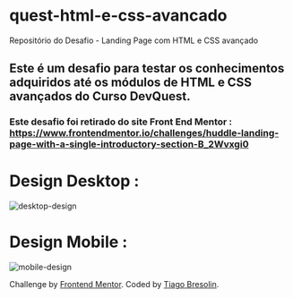 # quest-html-e-css-avancado
Repositório do Desafio - Landing Page com HTML e CSS avançado 
## Este é um desafio para testar os conhecimentos adquiridos até os módulos de HTML e CSS avançados do Curso DevQuest.
### Este desafio foi retirado do site Front End Mentor : https://www.frontendmentor.io/challenges/huddle-landing-page-with-a-single-introductory-section-B_2Wvxgi0
# Design Desktop :
![desktop-design](https://user-images.githubusercontent.com/96259803/224488590-3cd3aee6-e8ba-41cc-9a33-3e4c01e5a53e.jpg)
# Design Mobile :
![mobile-design](https://user-images.githubusercontent.com/96259803/224488612-b55e6312-6319-4126-9ec3-80a05ce0ae1b.jpg)

Challenge by <a href="https://www.frontendmentor.io?ref=challenge" target="_blank">Frontend Mentor</a>. 
  Coded by <a href="https://github.com/TiagoBlink182/quest-html-e-css-avancado">Tiago Bresolin</a>.
